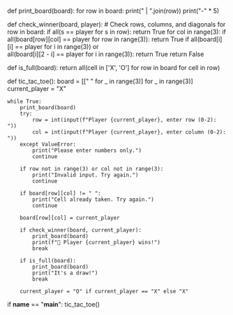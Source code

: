 
def print_board(board):
    for row in board:
        print(" | ".join(row))
        print("-" * 5)

def check_winner(board, player):
    # Check rows, columns, and diagonals
    for row in board:
        if all(s == player for s in row):
            return True
    for col in range(3):
        if all(board[row][col] == player for row in range(3)):
            return True
    if all(board[i][i] == player for i in range(3)) or \
       all(board[i][2 - i] == player for i in range(3)):
        return True
    return False

def is_full(board):
    return all(cell in ['X', 'O'] for row in board for cell in row)

def tic_tac_toe():
    board = [[" " for _ in range(3)] for _ in range(3)]
    current_player = "X"

    while True:
        print_board(board)
        try:
            row = int(input(f"Player {current_player}, enter row (0-2): "))
            col = int(input(f"Player {current_player}, enter column (0-2): "))
        except ValueError:
            print("Please enter numbers only.")
            continue

        if row not in range(3) or col not in range(3):
            print("Invalid input. Try again.")
            continue

        if board[row][col] != " ":
            print("Cell already taken. Try again.")
            continue

        board[row][col] = current_player

        if check_winner(board, current_player):
            print_board(board)
            print(f"🎉 Player {current_player} wins!")
            break

        if is_full(board):
            print_board(board)
            print("It's a draw!")
            break

        current_player = "O" if current_player == "X" else "X"

if __name__ == "__main__":
    tic_tac_toe()
